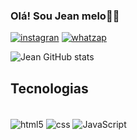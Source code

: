 ### Olá! Sou Jean melo👋😉

[![instagran](https://img.shields.io/badge/Instagram-E4405F?style=for-the-badge&logo=instagram&logoColor=white)](https://instagram.com/jeanmello7?igshid=ZDdkNTZiNTM=)
[![whatzap](https://img.shields.io/badge/WhatsApp-25D366?style=for-the-badge&logo=whatsapp&logoColor=white)](https://wa.me/qr/5AFOFRLR6E4UD1)

![Jean GitHub stats](https://github-readme-stats.vercel.app/api?username=Jeanmello20&show_icons=true&theme=radical)

## Tecnologias

<div style="displey: inline_block"><br/>
   <img align="center" alt="html5" src="https://img.shields.io/badge/HTML5-E34F26?style=for-the-badge&logo=html5&logoColor=white" />
   <img align="center" alt="css" src="https://img.shields.io/badge/CSS3-1572B6?style=for-the-badge&logo=css3&logoColor=white" />
   <img align="center" alt="JavaScript" src="https://img.shields.io/badge/JavaScript-F7DF1E?style=for-the-badge&logo=javascript&logoColor=black" />

</div>
